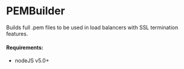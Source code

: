 # PEMBuilder
Builds full .pem files to be used in load balancers with SSL termination features.

#### Requirements:
* nodeJS v5.0+

